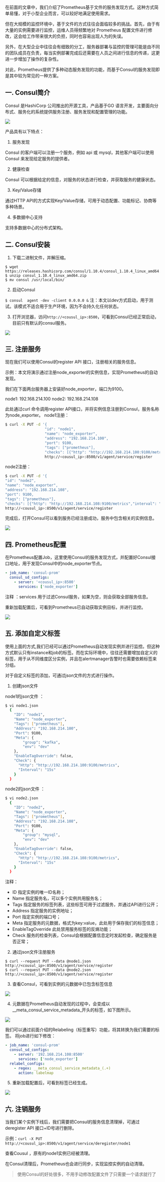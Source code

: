 在前面的文章中，我们介绍了Prometheus基于文件的服务发现方式。这种方式简单易懂，对于小型企业而言，可以较好地满足使用需求。

但在大规模的监控环境中，基于文件的方式往往会面临较多的挑战。首先，由于有大量的实例需要进行监控，运维人员得频繁地对 Prometheus 配置文件进行修改，这会给工作带来很大的负担，同时也容易出现人为的失误。

另外，在大型企业中往往会有细致的分工，服务器部署与监控的管理可能是由不同的团队成员在负责，每当实例部署完成后还需要在人员之间进行信息的传递，这更进一步增加了操作的复杂性。

对此，Prometheus提供了多种动态服务发现的功能，而基于Consul的服务发现即是其中较为常见的一种方案。

## 一. Consul简介
Consul 是HashiCorp 公司推出的开源工具，产品基于GO 语言开发，主要面向分布式、服务化的系统提供服务注册、服务发现和配置管理的功能。

![](http://pek3b.qingstor.com/hexo-blog/20220116124336.png)

产品具有以下特点：

1. 服务发现

Consul 的客户端可以注册一个服务，例如 api 或 mysql，其他客户端可以使用 Consul 来发现给定服务的提供者。

2. 健康检查

Consul  可以根据给定的信息，对服务的状态进行检查，并获取服务的健康状态。

3. Key/Value存储

通过HTTP API的方式实现Key/Value存储，可用于动态配置、功能标记、协商等多种场景。

4. 多数据中心支持

支持多数据中心的分布式架构。

## 二. Consul安装
1. 下载二进制文件，并解压缩。
```
$ wget https://releases.hashicorp.com/consul/1.10.4/consul_1.10.4_linux_amd64.zip
$ unzip consul_1.10.4_linux_amd64.zip
$ mv consul /usr/local/bin/
```

2. 启动Consul

`$ consul  agent -dev -client 0.0.0.0 &`
注：本文以dev方式启动，用于测试。该模式不适合用于生产环境，因为不会持久化任何状态。

3. 打开浏览器，访问`http://<cousul_ip>:8500`，可看到Consul已经正常启动，目前只有默认的consul服务。

![](http://pek3b.qingstor.com/hexo-blog/20220116124445.png)

## 三. 注册服务
现在我们可以使用Consul的register API 接口，注册相关的服务信息。

示例：本文将演示通过注册node_exporter的实例信息，实现Prometheus的自动发现。

我们在下面两台服务器上安装好node_exporter，端口为9100。

node1: 192.168.214.100
node2: 192.168.214.108

此处通过curl 命令调用register API接口，并将实例信息注册到Consul，服务名称为node_exporter。
node1注册：

```bash
$ curl -X PUT -d '{
                  "id": "node1",
                  "name": "node_exporter",
                  "address": "192.168.214.100",
                  "port": 9100,
                  "tags": ["prometheus"],
                  "checks": [{"http": "http://192.168.214.100:9100/metrics","interval": "15s"}]}' \
                  http://<cousul_ip>:8500/v1/agent/service/register
```

node2注册：
```bash
$ curl -X PUT -d '{
"id": "node2",
"name": "node_exporter",
"address": "192.168.214.108",
"port": 9100,
"tags": ["prometheus"],
"checks": [{"http": "http://192.168.214.108:9100/metrics","interval": "15s"}]}' \
http://<cousul_ip>:8500/v1/agent/service/register
```

完成后，打开Consul可以看到服务已经注册成功，服务中包含相关的实例信息。

![](http://pek3b.qingstor.com/hexo-blog/20220116124613.png)

## 四. Prometheus配置
在Prometheus配置Job，这里使用Consul的服务发现方式，并配置好Consul接口地址，用于发现Consul中的node_exporter节点。
```yaml
- job_name: 'consul-prom'
  consul_sd_configs:
    - server: '<cousul_ip>:8500'
      services: ['node_exporter']
```

注释 ：services 用于过滤Consul服务，如果为空，则会获取全部服务信息。

重新加载配置后，可看到Prometheus已自动获取实例目标，并进行监控。

![](http://pek3b.qingstor.com/hexo-blog/20220116124701.png)


## 五. 添加自定义标签

使用上面的方式,我们已经可以通过Prometheus自动发现实例并进行监控。但这种方式默认只有instance和job的标签。而在实际环境中，往往还需要增加自定义的标签，用于从不同维度区分实例，并且在alertmanager告警时也需要依赖标签来分组。

对于自定义标签的添加，可通过json文件的方式进行操作。

1. 创建json文件 

node1的json文件 ：

```bash
$ vi node1.json
  {
    "ID": "node1",
    "Name": "node_exporter",
    "Tags": ["prometheus"],
    "Address": "192.168.214.100",
    "Port": 9100,
    "Meta": {
        "group": "kafka",
        "env": "dev"
    },
    "EnableTagOverride": false,
    "Check": {
      "Http": "http://192.168.214.100:9100/metrics",
      "Interval": "15s"
    }
  }
```

node2的json文件 ：

```bash
$ vi node2.json
  {
    "ID": "node2",
    "Name": "node_exporter",
    "Tags": ["prometheus"],
    "Address": "192.168.214.108",
    "Port": 9100,
    "Meta": {
        "group": "mysql",
        "env": "dev"
    },
    "EnableTagOverride": false,
    "Check": {
      "Http": "http://192.168.214.108:9100/metrics",
      "Interval": "15s"
    }
  }
```

注释：
* ID 指定实例的唯一ID名称；
* Name 指定服务名，可以多个实例共用服务名；
* Tags 指定服务的标签列表，这些标签可用于过滤服务，并通过API进行公开；
* Address 指定服务的实例地址；
* Port 指定实例的端口号；
* Meta 指定服务的元数据，格式为key:value，此处用于保存我们的标签信息；
* EnableTagOverride 此处禁用服务标签的反熵功能；
* Check 服务的检查列表，Consul会根据配置信息定时发起检查，确定服务是否正常；

2. 通过json文件注册服务
```
$ curl --request PUT --data @node1.json http://<cousul_ip>:8500/v1/agent/service/register
$ curl --request PUT --data @node2.json http://<cousul_ip>:8500/v1/agent/service/register
```

3. 查看Consul，可看到实例的元数据中已包含标签信息

![](http://pek3b.qingstor.com/hexo-blog/20220116124915.png)

4. 元数据在Prometheus自动发现的过程中，会变成以__meta_consul_service_metadata_开头的标签，如下图所示。

![](http://pek3b.qingstor.com/hexo-blog/20220116124937.png)

我们可以通过前面介绍的Relabeling（标签重写）功能，将其转换为我们需要的标签。
将job进行如下修改：

```yaml
- job_name: 'consul-prom'
  consul_sd_configs:
    - server: '192.168.214.108:8500'
      services: ['node_exporter']
  relabel_configs:
    - regex: __meta_consul_service_metadata_(.+)
      action: labelmap
```

5. 重新加载配置后，可看到标签已经生成。

![](http://pek3b.qingstor.com/hexo-blog/20220116125023.png)

## 六. 注销服务
当我们某个实例下线后，我们需要把Consul的服务信息清理掉，可通过deregister API 接口+ID号进行删除。

示例：`curl -X PUT http://<cousul_ip>:8500/v1/agent/service/deregister/node1`

查看Cousul ，原有的node1实例已经被清理。

在Consul清理后，Prometheus也会进行同步，实现监控实例的自动清理。

> 使用Consul的好处很多，不用手动修改配置文件了只需要一个请求就行了
